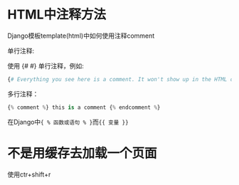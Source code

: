 # HTML中注释方法

Django模板template\(html\)中如何使用注释comment

单行注释:

使用 {\#  \#} 单行注释，例如:

```py
{# Everything you see here is a comment. It won't show up in the HTML output. #}
```

多行注释：

```py
{% comment %} this is a comment {% endcomment %}
```

在Django中`{ % 函数或语句 % }`而`{{ 变量 }}`

# 不是用缓存去加载一个页面

使用ctr+shift+r




